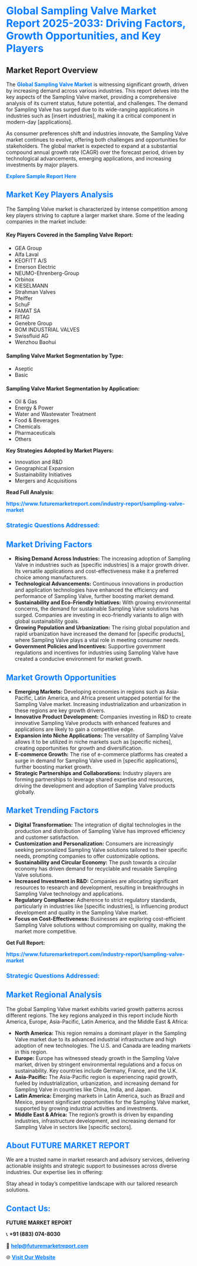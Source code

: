 <h1 style="color: #007BFF;">Global Sampling Valve Market Report 2025-2033: Driving Factors, Growth Opportunities, and Key Players</h1>

<section id="overview">
<h2>Market Report Overview</h2>
<p>The <a href="https://www.futuremarketreport.com/industry-report/sampling-valve-market" style="color: #007BFF; text-decoration: none;"><strong>Global Sampling Valve Market</strong></a> is witnessing significant growth, driven by increasing demand across various industries. This report delves into the key aspects of the Sampling Valve market, providing a comprehensive analysis of its current status, future potential, and challenges. The demand for Sampling Valve has surged due to its wide-ranging applications in industries such as [insert industries], making it a critical component in modern-day [applications].</p>
<p>As consumer preferences shift and industries innovate, the Sampling Valve market continues to evolve, offering both challenges and opportunities for stakeholders. The global market is expected to expand at a substantial compound annual growth rate (CAGR) over the forecast period, driven by technological advancements, emerging applications, and increasing investments by major players.</p>
</section>

<section id="overview">
<p><a href="https://www.futuremarketreport.com/request-sample/reportId=27483" style="color: #007BFF; text-decoration: none;"><strong>Explore Sample Report Here</strong></a></p>
</section>

<section id="key-players">
<h2 style="color: #007BFF;">Market Key Players Analysis</h2>
<p>The Sampling Valve market is characterized by intense competition among key players striving to capture a larger market share. Some of the leading companies in the market include:</p>
<h4>Key Players Covered in the Sampling Valve Report:</h4>
<ul><li>GEA Group</li><li>Alfa Laval</li><li>KEOFITT A/S</li><li>Emerson Electric</li><li>NEUMO-Ehrenberg-Group</li><li>Orbinox</li><li>KIESELMANN</li><li>Strahman Valves</li><li>Pfeiffer</li><li>SchuF</li><li>FAMAT SA</li><li>RITAG</li><li>Genebre Group</li><li>BOM INDUSTRIAL VALVES</li><li>Swissfluid AG</li><li>Wenzhou Baohui</li></ul>
<h4>Sampling Valve Market Segmentation by Type:</h4>
<ul><li>Aseptic</li><li>Basic</li></ul>

<h4>Sampling Valve Market Segmentation by Application:</h4>
<ul><li>Oil &amp; Gas</li><li>Energy &amp; Power</li><li>Water and Wastewater Treatment</li><li>Food &amp; Beverages</li><li>Chemicals</li><li>Pharmaceuticals</li><li>Others</li></ul>
<p><strong>Key Strategies Adopted by Market Players:</strong></p>
<ul>
<li>Innovation and R&D</li>
<li>Geographical Expansion</li>
<li>Sustainability Initiatives</li>
<li>Mergers and Acquisitions</li>
</ul>
</section>

<section>
<p><strong>Read Full Analysis: </strong></p><a href="https://www.futuremarketreport.com/industry-report/sampling-valve-market" style="color: #007BFF; text-decoration: none;"><strong>https://www.futuremarketreport.com/industry-report/sampling-valve-market</strong></a>
<h3 style="color: #007BFF;">Strategic Questions Addressed:</h3>
</section>

<section id="driving-factors">
<h2 style="color: #007BFF;">Market Driving Factors</h2>
<ul>
<li><strong>Rising Demand Across Industries:</strong> The increasing adoption of Sampling Valve in industries such as [specific industries] is a major growth driver. Its versatile applications and cost-effectiveness make it a preferred choice among manufacturers.</li>
<li><strong>Technological Advancements:</strong> Continuous innovations in production and application technologies have enhanced the efficiency and performance of Sampling Valve, further boosting market demand.</li>
<li><strong>Sustainability and Eco-Friendly Initiatives:</strong> With growing environmental concerns, the demand for sustainable Sampling Valve solutions has surged. Companies are investing in eco-friendly variants to align with global sustainability goals.</li>
<li><strong>Growing Population and Urbanization:</strong> The rising global population and rapid urbanization have increased the demand for [specific products], where Sampling Valve plays a vital role in meeting consumer needs.</li>
<li><strong>Government Policies and Incentives:</strong> Supportive government regulations and incentives for industries using Sampling Valve have created a conducive environment for market growth.</li>
</ul>
</section>

<section id="growth-opportunities">
<h2 style="color: #007BFF;">Market Growth Opportunities</h2>
<ul>
<li><strong>Emerging Markets:</strong> Developing economies in regions such as Asia-Pacific, Latin America, and Africa present untapped potential for the Sampling Valve market. Increasing industrialization and urbanization in these regions are key growth drivers.</li>
<li><strong>Innovative Product Development:</strong> Companies investing in R&D to create innovative Sampling Valve products with enhanced features and applications are likely to gain a competitive edge.</li>
<li><strong>Expansion into Niche Applications:</strong> The versatility of Sampling Valve allows it to be utilized in niche markets such as [specific niches], creating opportunities for growth and diversification.</li>
<li><strong>E-commerce Growth:</strong> The rise of e-commerce platforms has created a surge in demand for Sampling Valve used in [specific applications], further boosting market growth.</li>
<li><strong>Strategic Partnerships and Collaborations:</strong> Industry players are forming partnerships to leverage shared expertise and resources, driving the development and adoption of Sampling Valve products globally.</li>
</ul>
</section>

<section id="trending-factors">
<h2 style="color: #007BFF;">Market Trending Factors</h2>
<ul>
<li><strong>Digital Transformation:</strong> The integration of digital technologies in the production and distribution of Sampling Valve has improved efficiency and customer satisfaction.</li>
<li><strong>Customization and Personalization:</strong> Consumers are increasingly seeking personalized Sampling Valve solutions tailored to their specific needs, prompting companies to offer customizable options.</li>
<li><strong>Sustainability and Circular Economy:</strong> The push towards a circular economy has driven demand for recyclable and reusable Sampling Valve solutions.</li>
<li><strong>Increased Investment in R&D:</strong> Companies are allocating significant resources to research and development, resulting in breakthroughs in Sampling Valve technology and applications.</li>
<li><strong>Regulatory Compliance:</strong> Adherence to strict regulatory standards, particularly in industries like [specific industries], is influencing product development and quality in the Sampling Valve market.</li>
<li><strong>Focus on Cost-Effectiveness:</strong> Businesses are exploring cost-efficient Sampling Valve solutions without compromising on quality, making the market more competitive.</li>
</ul>
</section>

<section>
<p><strong>Get Full Report: </strong></p><a href="https://www.futuremarketreport.com/industry-report/sampling-valve-market" style="color: #007BFF; text-decoration: none;"><strong>https://www.futuremarketreport.com/industry-report/sampling-valve-market</strong></a>
<h3 style="color: #007BFF;">Strategic Questions Addressed:</h3>
</section>


<section id="regional-analysis">
<h2 style="color: #007BFF;">Market Regional Analysis</h2>
<p>The global Sampling Valve market exhibits varied growth patterns across different regions. The key regions analyzed in this report include North America, Europe, Asia-Pacific, Latin America, and the Middle East & Africa:</p>
<ul>
<li><strong>North America:</strong> This region remains a dominant player in the Sampling Valve market due to its advanced industrial infrastructure and high adoption of new technologies. The U.S. and Canada are leading markets in this region.</li>
<li><strong>Europe:</strong> Europe has witnessed steady growth in the Sampling Valve market, driven by stringent environmental regulations and a focus on sustainability. Key countries include Germany, France, and the U.K.</li>
<li><strong>Asia-Pacific:</strong> The Asia-Pacific region is experiencing rapid growth, fueled by industrialization, urbanization, and increasing demand for Sampling Valve in countries like China, India, and Japan.</li>
<li><strong>Latin America:</strong> Emerging markets in Latin America, such as Brazil and Mexico, present significant opportunities for the Sampling Valve market, supported by growing industrial activities and investments.</li>
<li><strong>Middle East & Africa:</strong> The region’s growth is driven by expanding industries, infrastructure development, and increasing demand for Sampling Valve in sectors like [specific sectors].</li>
</ul>
</section>

<footer>
<h2 style="color: #007BFF;">About FUTURE MARKET REPORT</h2>
<p>We are a trusted name in market research and advisory services, delivering actionable insights and strategic support to businesses across diverse industries. Our expertise lies in offering:</p>

<p>Stay ahead in today’s competitive landscape with our tailored research solutions.</p>

<h2 style="color: #007BFF;">Contact Us:</h2>
<p><strong>FUTURE MARKET REPORT</strong></p>
<p>📞 <strong>+91 (883) 074-8030</strong></p>
<p>📧 <strong><a href="mailto:help@futuremarketreport.com" style="color: #007BFF;">help@futuremarketreport.com</a></strong></p>
<p>🌐 <strong><a href="https://www.futuremarketreport.com/" style="color: #007BFF;">Visit Our Website</a></strong></p>
</footer>